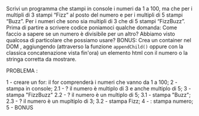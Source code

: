 Scrivi un programma che stampi in console i numeri da 1 a 100,
ma che per i multipli di 3 stampi “Fizz” al posto del numero e per i multipli di 5 stampi “Buzz”.
Per i numeri che sono sia multipli di 3 che di 5 stampi “FizzBuzz”.
Prima di partire a scrivere codice poniamoci qualche domanda:
Come faccio a sapere se un numero è divisibile per un altro?
Abbiamo visto qualcosa di particolare che possiamo usare?
BONUS:
Crea un container nel DOM , aggiungendo (attraverso la funzione `appendChild()` oppure con la classica concatenazione vista fin'ora) un elemento html con il numero o la stringa corretta da mostrare.

PROBLEMA :

1 - creare un for: il for comprenderà i numeri che vanno da 1 a 100;
2 - stampa in console;
    2.1 - ? il numero è multiplo di 3 e anche multiplo di 5;
        3 - stampa "FizzBuzz"
    2.2 - ? il numero è un multiplo di 5; 
        3.1 - stampa "Buzz";
    2.3 -  ? il numero è un mupltiplo di 3;
        3.2 - stampa Fizz;
4 - : stampa numero;
5 - BONUS        



